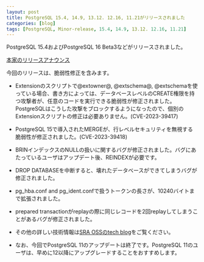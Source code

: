 ```yaml
---
layout: post
title: PostgreSQL 15.4, 14.9, 13.12. 12.16, 11.21がリリースされました
categories: [blog]
tags: [PostgreSQL, Minor-release, 15.4, 14.9, 13.12. 12.16, 11.21]
---
```

PostgreSQL 15.4およびPostgreSQL 16 Beta3などがリリースされました。

[本家のリリースアナウンス](https://www.postgresql.org/about/news/postgresql-154-149-1312-1216-1121-and-postgresql-16-beta-3-released-2689/)

今回のリリースは、脆弱性修正を含みます。

- Extensionのスクリプトで@extowner@, @extschema@, @extschemaを使っている場合、書き方によっては、データベースレベルのCREATE権限を持つ攻撃者が、任意のコードを実行できる脆弱性が修正されました。PostgreSQLはこうした攻撃をブロックするようになったので、個別のExtensionスクリプトの修正は必要ありません。(CVE-2023-39417)

- PostgreSQL 15で導入されたMERGEが、行レベルセキュリティを無視する脆弱性が修正されました。(CVE-2023-39418)

- BRINインデックスのNULLの扱いに関するバグが修正されました。バグにあたっているユーザはアップデート後、REINDEXが必要です。

- DROP DATABASEを中断すると、壊れたデータベースができてしまうバグが修正されました。

- pg_hba.conf and pg_ident.confで扱うトークンの長さが、10240バイトまで拡張されました。

- prepared transactionがreplayの際に同じレコードを2回replayしてしまうことがあるバグが修正されました。

- その他の詳しい技術情報は[SRA OSSのtech blog](https://www.sraoss.co.jp/tech-blog/)をご覧ください。

- なお、今回でPostgreSQL 11のアップデートは終了です。PostgreSQL 11のユーザは、早めに12以降にアップグレードすることをおすすめします。
